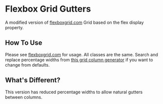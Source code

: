 # Flexbox Grid Gutters
A modified version of [flexboxgrid.com](http://flexboxgrid.com/)
Grid based on the flex display property.

## How To Use
Please see [flexboxgrid.com](http://flexboxgrid.com/) for usage. All classes are the same.
Search and replace percentage widths from [this grid column generator](http://thestizmedia.com/grid-column-generator/) if you want to change from defaults.

## What's Different?
This version has reduced percentage widths to allow natural gutters between columns.
